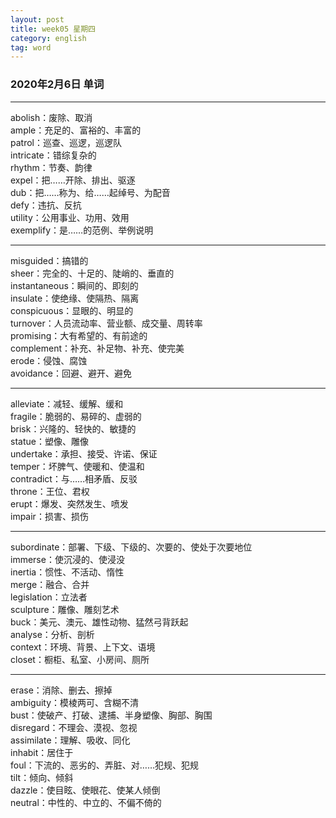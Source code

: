```yaml
---
layout: post  
title: week05 星期四  
category: english  
tag: word  
---
```

### 2020年2月6日 单词
- - -
abolish：废除、取消  
ample：充足的、富裕的、丰富的  
patrol：巡查、巡逻，巡逻队  
intricate：错综复杂的  
rhythm：节奏、韵律  
expel：把……开除、排出、驱逐  
dub：把……称为、给……起绰号、为配音  
defy：违抗、反抗  
utility：公用事业、功用、效用  
exemplify：是……的范例、举例说明  
- - -
misguided：搞错的  
sheer：完全的、十足的、陡峭的、垂直的  
instantaneous：瞬间的、即刻的  
insulate：使绝缘、使隔热、隔离  
conspicuous：显眼的、明显的  
turnover：人员流动率、营业额、成交量、周转率  
promising：大有希望的、有前途的  
complement：补充、补足物、补充、使完美  
erode：侵蚀、腐蚀  
avoidance：回避、避开、避免  
- - -
alleviate：减轻、缓解、缓和  
fragile：脆弱的、易碎的、虚弱的  
brisk：兴隆的、轻快的、敏捷的  
statue：塑像、雕像  
undertake：承担、接受、许诺、保证  
temper：坏脾气、使暖和、使温和  
contradict：与……相矛盾、反驳  
throne：王位、君权  
erupt：爆发、突然发生、喷发  
impair：损害、损伤  
- - -
subordinate：部署、下级、下级的、次要的、使处于次要地位  
immerse：使沉浸的、使浸没  
inertia：惯性、不活动、惰性  
merge：融合、合并  
legislation：立法者  
sculpture：雕像、雕刻艺术  
buck：美元、澳元、雄性动物、猛然弓背跃起  
analyse：分析、剖析  
context：环境、背景、上下文、语境  
closet：橱柜、私室、小房间、厕所  
- - -
erase：消除、删去、擦掉  
ambiguity：模棱两可、含糊不清  
bust：使破产、打破、逮捕、半身塑像、胸部、胸围  
disregard：不理会、漠视、忽视  
assimilate：理解、吸收、同化  
inhabit：居住于  
foul：下流的、恶劣的、弄脏、对……犯规、犯规  
tilt：倾向、倾斜  
dazzle：使目眩、使眼花、使某人倾倒  
neutral：中性的、中立的、不偏不倚的